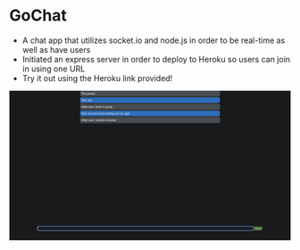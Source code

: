 # GoChat
- A chat app that utilizes socket.io and node.js in order to be real-time as well as have users
- Initiated an express server in order to deploy to Heroku so users can join in using one URL
- Try it out using the Heroku link provided!

![Example](1.png)
